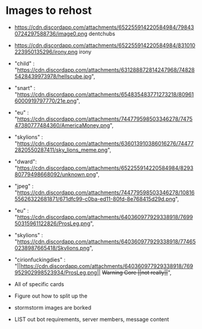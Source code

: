 # Images to rehost
- https://cdn.discordapp.com/attachments/652255914220584984/798430724297588736/image0.png dentchubs
- https://cdn.discordapp.com/attachments/652255914220584984/831010223950135296/irony.png irony
- "child" : "https://cdn.discordapp.com/attachments/631288872814247968/748285428439973978/hellscube.jpg",
- "snart" : "https://cdn.discordapp.com/attachments/654835483771273218/809616000919797770/21e.png",
- "eu" : "https://cdn.discordapp.com/attachments/744779598503346278/747547380777484360/AmericaMoney.png",
- "skylions" : "https://cdn.discordapp.com/attachments/636013910386016276/744772820550287411/sky_lions_meme.png",
- "dward": "https://cdn.discordapp.com/attachments/652255914220584984/829380779498668092/unknown.png",
- "jpeg" : "https://cdn.discordapp.com/attachments/744779598503346278/1081655626322681871/671dfc99-c0ba-ed11-80fd-8e768415d29d.png",
- "eu" : "https://cdn.discordapp.com/attachments/640360977929338918/769950315961122826/ProsLeg.png",
- "skylions" : "https://cdn.discordapp.com/attachments/640360977929338918/774650238987665418/Skylions.png",
- "cirionfuckingdies" : "||https://cdn.discordapp.com/attachments/640360977929338918/769952902998523934/ProsLeg.png|| ~~Warning Gore ||not really||~~",


- All of specific cards

- Figure out how to split up the 
- stormstorm images are borked

- LIST out bot requirements, server members, message content

